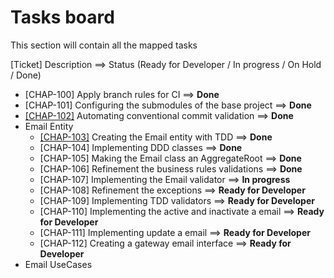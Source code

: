 # Tasks board

This section will contain all the mapped tasks

[Ticket] Description                                  ==> Status (Ready for Developer / In progress / On Hold / Done)

* [CHAP-100] Apply branch rules for CI                          ==> **Done**
* [CHAP-101] Configuring the submodules of the base project     ==> **Done**
* [[CHAP-102]](./Refinements/Chap102.md) Automating conventional commit validation          ==> **Done**
* Email Entity
    * [[CHAP-103]](./Refinements/Chap103.md) Creating the Email entity with TDD             ==> **Done**
    * [CHAP-104] Implementing DDD classes                       ==> **Done**
    * [CHAP-105] Making the Email class an AggregateRoot        ==> **Done**
    * [CHAP-106] Refinement the business rules validations      ==> **Done**
    * [CHAP-107] Implementing the Email validator               ==> **In progress**
    * [CHAP-108] Refinement the exceptions                      ==> **Ready for Developer**
    * [CHAP-109] Implementing TDD validators                    ==> **Ready for Developer**
    * [CHAP-110] Implementing the active and inactivate a email ==> **Ready for Developer**
    * [CHAP-111] Implementing update a email                    ==> **Ready for Developer**
    * [CHAP-112] Creating a gateway email interface             ==> **Ready for Developer**
* Email UseCases
